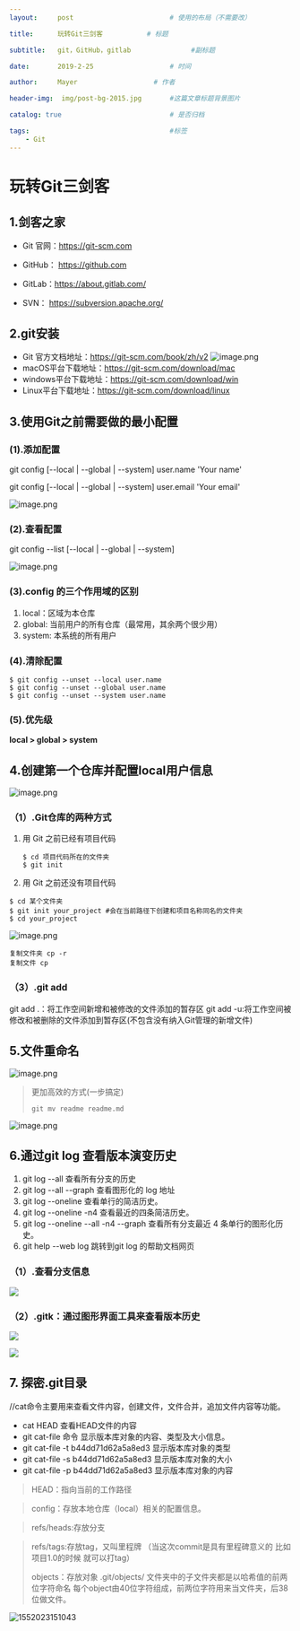 ```yaml
---
layout:     post   				        # 使用的布局（不需要改）

title:      玩转Git三剑客 		   # 标题 

subtitle:   git，GitHub，gitlab               #副标题

date:       2019-2-25 				    # 时间

author:     Mayer 				    # 作者

header-img:  img/post-bg-2015.jpg     	#这篇文章标题背景图片

catalog: true 						    # 是否归档

tags:								    #标签
    - Git
---
```



# 玩转Git三剑客

## 1.剑客之家

- Git 官网：https://git-scm.com

- GitHub： https://github.com

- GitLab：https://about.gitlab.com/

- SVN： https://subversion.apache.org/

## 2.git安装

- Git 官方文档地址：https://git-scm.com/book/zh/v2
![image.png](https://upload-images.jianshu.io/upload_images/12269087-aa3e669e27a855bd.png?imageMogr2/auto-orient/strip%7CimageView2/2/w/1240)
- macOS平台下载地址：https://git-scm.com/download/mac
- windows平台下载地址：https://git-scm.com/download/win
- Linux平台下载地址：https://git-scm.com/download/linux

## 3.使用Git之前需要做的最小配置

### (1).添加配置

git config [--local | --global | --system] user.name 'Your name'

git config [--local | --global | --system] user.email 'Your email'

![image.png](https://upload-images.jianshu.io/upload_images/12269087-6c44b05769801acb.png?imageMogr2/auto-orient/strip%7CimageView2/2/w/1240)

### (2).查看配置

git config --list [--local | --global | --system]

![image.png](https://upload-images.jianshu.io/upload_images/12269087-d9207aef2344485d.png?imageMogr2/auto-orient/strip%7CimageView2/2/w/1240)


### (3).config 的三个作⽤域的区别

1. local：区域为本仓库
2. global: 当前用户的所有仓库（最常用，其余两个很少用）
3. system: 本系统的所有用户

### (4).清除配置

```Git
$ git config --unset --local user.name
$ git config --unset --global user.name
$ git config --unset --system user.name 

```

### (5).优先级

**local > global > system**

##  4.创建第一个仓库并配置local用户信息

![image.png](https://upload-images.jianshu.io/upload_images/12269087-138b7429b7d47f06.png?imageMogr2/auto-orient/strip%7CimageView2/2/w/1240)

### （1）.Git仓库的两种方式

1. ⽤ Git 之前已经有项⽬代码

   ```
   $ cd 项⽬代码所在的⽂件夹
   $ git init 
   ```

2. ⽤ Git 之前还没有项⽬代码

  ```
  $ cd 某个⽂件夹
  $ git init your_project #会在当前路径下创建和项⽬名称同名的⽂件夹
  $ cd your_project 
  ```

![image.png](https://upload-images.jianshu.io/upload_images/12269087-17c68b72ce4df00d.png?imageMogr2/auto-orient/strip%7CimageView2/2/w/1240)


```
复制文件夹 cp -r
复制文件 cp
```

### （3）.git add

git add .：将工作空间新增和被修改的文件添加的暂存区
git add -u:将工作空间被修改和被删除的文件添加到暂存区(不包含没有纳入Git管理的新增文件)

## 5.文件重命名

![image.png](https://upload-images.jianshu.io/upload_images/12269087-f91a9c98b4ec7282.png?imageMogr2/auto-orient/strip%7CimageView2/2/w/1240)

> 更加高效的方式(一步搞定)
>
> ```
> git mv readme readme.md
> ```

![image.png](https://upload-images.jianshu.io/upload_images/12269087-8fba85ecd96dde1e.png?imageMogr2/auto-orient/strip%7CimageView2/2/w/1240)




## 6.通过git log 查看版本演变历史

1. git log --all 查看所有分支的历史
2. git log --all --graph 查看图形化的 log 地址
3. git log --oneline 查看单行的简洁历史。
4. git log --oneline -n4 查看最近的四条简洁历史。
5. git log --oneline --all -n4 --graph 查看所有分支最近 4 条单行的图形化历史。
6. git help --web log 跳转到git log 的帮助文档网页

### （1）.查看分支信息

![](https://i.imgur.com/k6XqoAj.png)

### （2）.gitk：通过图形界面工具来查看版本历史
![](https://i.imgur.com/jAsVevm.png)


![](https://i.imgur.com/PWGasEm.png)
## 7. 探密.git目录

  //cat命令主要用来查看文件内容，创建文件，文件合并，追加文件内容等功能。

- cat HEAD 查看HEAD文件的内容 
- git cat-file 命令 显示版本库对象的内容、类型及大小信息。
- git cat-file -t b44dd71d62a5a8ed3 显示版本库对象的类型
- git cat-file -s b44dd71d62a5a8ed3 显示版本库对象的大小
- git cat-file -p b44dd71d62a5a8ed3 显示版本库对象的内容

 > HEAD：指向当前的工作路径

 > config：存放本地仓库（local）相关的配置信息。

 > refs/heads:存放分支

 > refs/tags:存放tag，又叫里程牌 （当这次commit是具有里程碑意义的 比如项目1.0的时候 就可以打tag）
 > 
 > objects：存放对象 .git/objects/ 文件夹中的子文件夹都是以哈希值的前两位字符命名 每个object由40位字符组成，前两位字符用来当文件夹，后38位做文件。  

![1552023151043](C:\Users\Administrator\Documents\GitHub\shexiaobin.github.io\img\1552023151043.png)



